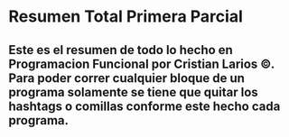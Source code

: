 # Resumen Total Primera Parcial
## Este es el resumen de todo lo hecho en Programacion Funcional por Cristian Larios ©. Para poder correr cualquier bloque de un programa solamente se tiene que quitar los hashtags o comillas conforme este hecho cada programa.
